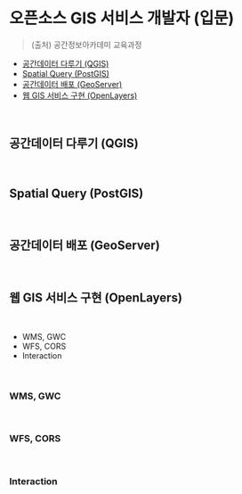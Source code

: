 # 오픈소스 GIS 서비스 개발자 (입문)
> (출처) 공간정보아카데미 교육과정

- [공간데이터 다루기 (QGIS)](#공간데이터-다루기-(QGIS))
- [Spatial Query (PostGIS)](#Spatial-Query-(PostGIS))
- [공간데이터 배포 (GeoServer)](#공간데이터-배포-(GeoServer))
- [웹 GIS 서비스 구현 (OpenLayers)](#웹-GIS-서비스-구현-(OpenLayers))

<br/>

## 공간데이터 다루기 (QGIS)

<br/>

## Spatial Query (PostGIS)

<br/>

## 공간데이터 배포 (GeoServer)

<br/>

## 웹 GIS 서비스 구현 (OpenLayers)

<br/>

- WMS, GWC   
- WFS, CORS   
- Interaction   

<br/>

### WMS, GWC   

<br/>

### WFS, CORS   

<br/>

### Interaction   



